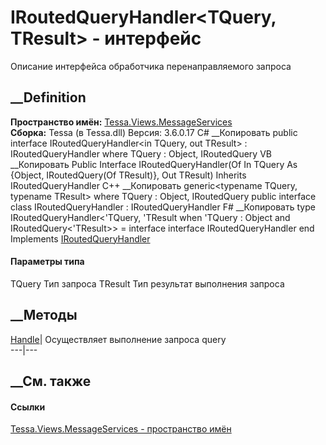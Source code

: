 # IRoutedQueryHandler<TQuery, TResult> \- интерфейс
Описание интерфейса обработчика перенаправляемого запроса
## __Definition
 **Пространство имён:**
[Tessa.Views.MessageServices](N_Tessa_Views_MessageServices.htm)  
 **Сборка:** Tessa (в Tessa.dll) Версия: 3.6.0.17
C# __Копировать
     public interface IRoutedQueryHandler<in TQuery, out TResult> : IRoutedQueryHandler
    where TQuery : Object, IRoutedQuery<TResult>
VB __Копировать
     Public Interface IRoutedQueryHandler(Of In TQuery As {Object, IRoutedQuery(Of TResult)}, Out TResult)
    	Inherits IRoutedQueryHandler
C++ __Копировать
    generic<typename TQuery, typename TResult>
    where TQuery : Object, IRoutedQuery<TResult>
    public interface class IRoutedQueryHandler : IRoutedQueryHandler
F# __Копировать
     type IRoutedQueryHandler<'TQuery, 'TResult when 'TQuery : Object and IRoutedQuery<'TResult>> = 
        interface
            interface IRoutedQueryHandler
        end
Implements
    [IRoutedQueryHandler](T_Tessa_Views_MessageServices_IRoutedQueryHandler.htm)
#### Параметры типа
TQuery
     Тип запроса 
TResult
     Тип результат выполнения запроса 
## __Методы
[Handle](M_Tessa_Views_MessageServices_IRoutedQueryHandler_2_Handle.htm)|
Осуществляет выполнение запроса query  
---|---  
##  __См. также
#### Ссылки
[Tessa.Views.MessageServices - пространство
имён](N_Tessa_Views_MessageServices.htm)

